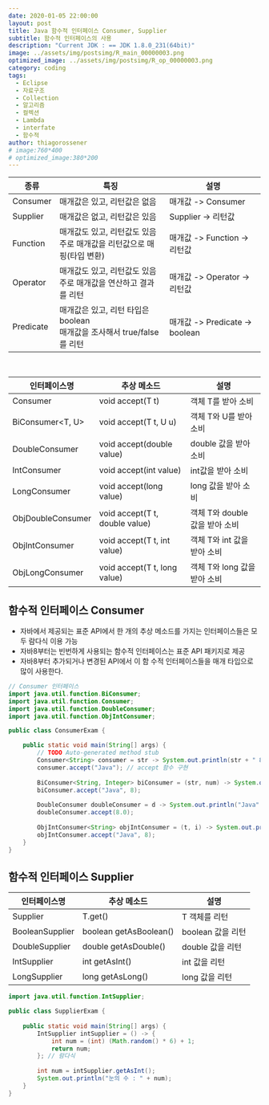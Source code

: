 ```yaml
---
date: 2020-01-05 22:00:00
layout: post
title: Java 함수적 인터페이스 Consumer, Supplier
subtitle: 함수적 인터페이스의 사용
description: "Current JDK : == JDK 1.8.0_231(64bit)"
image: ../assets/img/postsimg/R_main_00000003.png
optimized_image: ../assets/img/postsimg/R_op_00000003.png
category: coding
tags:
  - Eclipse
  - 자료구조
  - Collection
  - 알고리즘
  - 컬렉션
  - Lambda
  - interfate
  - 함수적
author: thiagorossener
# image:760*400
# optimized_image:380*200
---
```


| 종류      | 특징                                                                       | 설명                           |
|-----------|----------------------------------------------------------------------------|--------------------------------|
| Consumer  | 매개값은 있고, 리턴값은 없음                                               | 매개값 -> Consumer             |
| Supplier  | 매개값은 없고, 리턴값은 있음                                               | Supplier -> 리턴값             |
| Function  | 매개값도 있고, 리턴값도 있음<br> 주로 매개값을 리턴값으로 매핑(타입 변환)  | 매개값 -> Function -> 리턴값   |
| Operator  | 매개값도 있고, 리턴값도 있음<br> 주로 매개값을 연산하고 결과를 리턴        | 매개값 -> Operator -> 리턴값   |
| Predicate | 매개값은 있고, 리턴 타입은 boolean<br> 매개값을 조사해서 true/false를 리턴 | 매개값 -> Predicate -> boolean |

<br>

| 인터페이스명         | 추상 메소드                    | 설명                           |
|----------------------|--------------------------------|--------------------------------|
| Consumer<T>          | void accept(T t)               | 객체 T를 받아 소비             |
| BiConsumer<T, U>     | void accept(T t, U u)          | 객체 T와 U를 받아 소비         |
| DoubleConsumer       | void accept(double value)      | double 값을 받아 소비          |
| IntConsumer          | void accept(int value)         | int값을 받아 소비              |
| LongConsumer         | void accept(long value)        | long 값을 받아 소비            |
| ObjDoubleConsumer<T> | void accept(T t, double value) | 객체 T와 double 값을 받아 소비 |
| ObjIntConsumer<T>    | void accept(T t, int value)    | 객체 T와 int 값을 받아 소비    |
| ObjLongConsumer<T>   | void accept(T t, long value)   | 객체 T와 long 값을 받아 소비   |

## 함수적 인터페이스 Consumer

- 자바에서 제공되는 표준 API에서 한 개의 추상 메소드를 가지는 인터페이스들은 모두 람다식 이용 가능
- 자바8부터는 빈번하게 사용되는 함수적 인터페이스는 표준 API 패키지로 제공
- 자바8부터 추가되거나 변경된 API에서 이 함 수적 인터페이스들을 매개 타입으로 많이 사용한다.

```java
// Consumer 인터페이스
import java.util.function.BiConsumer;
import java.util.function.Consumer;
import java.util.function.DoubleConsumer;
import java.util.function.ObjIntConsumer;

public class ConsumerExam {

	public static void main(String[] args) {
		// TODO Auto-generated method stub
		Consumer<String> consumer = str -> System.out.println(str + " 8");
		consumer.accept("Java"); // accept 함수 구현
		
		BiConsumer<String, Integer> biConsumer = (str, num) -> System.out.println(str + " " + num);
		biConsumer.accept("Java", 8);
		
		DoubleConsumer doubleConsumer = d -> System.out.println("Java" + " " + d);
		doubleConsumer.accept(8.0);
		
		ObjIntConsumer<String> objIntConsumer = (t, i) -> System.out.println(t + " " + i);
		objIntConsumer.accept("Java", 8);
	}
}
```

## 함수적 인터페이스 Supplier

| 인터페이스명         | 추상 메소드                    | 설명                           |
|----------------------|--------------------------------|--------------------------------|
| Supplier<T>          | T.get()                        | T 객체를 리턴                  |
| BooleanSupplier      | boolean getAsBoolean()         | boolean 값을 리턴              |
| DoubleSupplier       | double getAsDouble()           | double 값을 리턴               |
| IntSupplier          | int getAsInt()                 | int 값을 리턴                  |
| LongSupplier         | long getAsLong()               | long 값을 리턴                 |

```java
import java.util.function.IntSupplier;

public class SupplierExam {
	
	public static void main(String[] args) {
		IntSupplier intSupplier = () -> {
			int num = (int) (Math.random() * 6) + 1;
			return num;
		}; // 람다식
		
		int num = intSupplier.getAsInt();
		System.out.println("눈의 수 : " + num);
	}
}
```